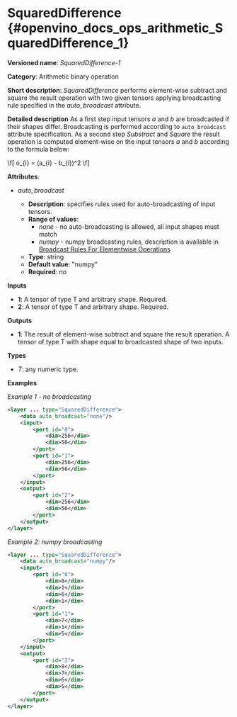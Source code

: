 # SquaredDifference {#openvino_docs_ops_arithmetic_SquaredDifference_1}

**Versioned name**: *SquaredDifference-1*

**Category**: Arithmetic binary operation

**Short description**: *SquaredDifference* performs element-wise subtract and square the result operation with two given tensors applying broadcasting rule specified in the *auto_broadcast* attribute.

**Detailed description**
As a first step input tensors *a* and *b* are broadcasted if their shapes differ. Broadcasting is performed according to `auto_broadcast` attribute specification. As a second step *Substract* and *Square* the result operation is computed element-wise on the input tensors *a* and *b* according to the formula below:

\f[
o_{i} = (a_{i} - b_{i})^2
\f] 

**Attributes**:

* *auto_broadcast*

  * **Description**: specifies rules used for auto-broadcasting of input tensors.
  * **Range of values**:
    * *none* - no auto-broadcasting is allowed, all input shapes must match
    * *numpy* - numpy broadcasting rules, description is available in [Broadcast Rules For Elementwise Operations](../broadcast_rules.md)
  * **Type**: string
  * **Default value**: "numpy"
  * **Required**: *no*

**Inputs**

* **1**: A tensor of type T and arbitrary shape. Required.
* **2**: A tensor of type T and arbitrary shape. Required.

**Outputs**

* **1**: The result of element-wise subtract and square the result operation. A tensor of type T with shape equal to broadcasted shape of two inputs.

**Types**

* *T*: any numeric type.

**Examples**

*Example 1 - no broadcasting*

```xml
<layer ... type="SquaredDifference">
    <data auto_broadcast="none"/>
    <input>
        <port id="0">
            <dim>256</dim>
            <dim>56</dim>
        </port>
        <port id="1">
            <dim>256</dim>
            <dim>56</dim>
        </port>
    </input>
    <output>
        <port id="2">
            <dim>256</dim>
            <dim>56</dim>
        </port>
    </output>
</layer>
```
*Example 2: numpy broadcasting*
```xml
<layer ... type="SquaredDifference">
    <data auto_broadcast="numpy"/>
    <input>
        <port id="0">
            <dim>8</dim>
            <dim>1</dim>
            <dim>6</dim>
            <dim>1</dim>
        </port>
        <port id="1">
            <dim>7</dim>
            <dim>1</dim>
            <dim>5</dim>
        </port>
    </input>
    <output>
        <port id="2">
            <dim>8</dim>
            <dim>7</dim>
            <dim>6</dim>
            <dim>5</dim>
        </port>
    </output>
</layer>
```